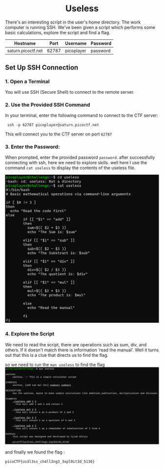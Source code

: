 <h1 align="center">Useless</h1

There's an interesting script in the user's home directory.
The work computer is running SSH. We've been given a script which performs some basic calculations, explore the script and find a flag.

| Hostname | Port | Username | Password |
|---------|------|----------|----------|
|saturn.picoctf.net|62787|picoplayer|password|


## Set Up SSH Connection

### 1. Open a Terminal
 You will use SSH (Secure Shell) to connect to the remote server.

### 2. Use the Provided SSH Command
 In your terminal, enter the following command to connect to the CTF server:

```
 ssh -p 62787 picoplayer@saturn.picoctf.net
```
This will connect you to the CTF server on port ```62787```

### 3. Enter the Password: 
When prompted, enter the provided password ```password```. after successfully connecting with ssh, here we need to explore skills. well here I use the command ```cat useless``` to display the contents of the useless file.

![alt text](/images/useless1.png)


### 4. Explore the Script
We need to read the script, there are operations such as sum, div, and others. If it doesn't match there is information ‘read the manual’. Well it turns out that this is a clue that directs us to find the flag. 

so we need to run the ```man useless``` to find the flag  
![alt text](/images/useless2.png)


and finally we found the flag :
```
picoCTF{us3l3ss_ch4ll3ng3_3xpl0it3d_5136}
```

